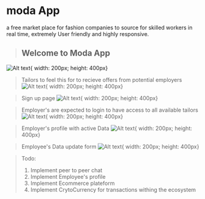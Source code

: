 # moda App

a free market place for fashion companies to source for skilled workers in real time, extremely User friendly and highly responsive.

> Welcome to Moda App
> -------------------
![Alt text](images/moda/one.png "Home Screen"){ width: 200px; height: 400px}


> Tailors to feel this for to recieve offers from potential employers
![Alt text](images/moda/two.png "Tailor's form"){ width: 200px; height: 400px}


> Sign up page
![Alt text](images/moda/four.png "Tailor's form"){ width: 200px; height: 400px}


> Employer's are expected to login to have access to all available tailors
![Alt text](images/moda/three.png "Optional Title"){ width: 200px; height: 400px}


> Employer's profile with active Data
![Alt text](images/moda/five.png "Optional Title"){ width: 200px; height: 400px}

> Employee's Data update form
![Alt text](images/moda/six.png "Optional Title"){ width: 200px; height: 400px}



>Todo:
> 1. Implement peer to peer chat
> 2. Implement Employee's profile
> 3. Implement Ecommerce plateform
> 4. Implement CrytoCurrency for transactions withing the ecosystem





